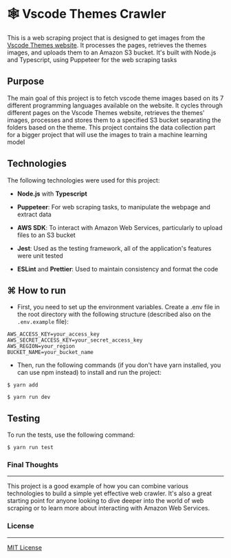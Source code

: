 # 🕸️ Vscode Themes Crawler
This is a web scraping project that is designed to get images from the [Vscode Themes website](https://vscodethemes.com/). It processes the pages, retrieves the themes images, and uploads them to an Amazon S3 bucket. It's built with Node.js and Typescript, using Puppeteer for the web scraping tasks

## Purpose
The main goal of this project is to fetch vscode theme images based on its 7 different programming languages available on the website. It cycles through different pages on the Vscode Themes website, retrieves the themes' images, processes and stores them to a specified S3 bucket separating the folders based on the theme. This project contains the data collection part for a bigger project that will use the images to train a machine learning model 

## Technologies
The following technologies were used for this project:

- **Node.js** with **Typescript**

- **Puppeteer**: For web scraping tasks, to manipulate the webpage and extract data

- **AWS SDK**: To interact with Amazon Web Services, particularly to upload files to an S3 bucket

- **Jest**: Used as the testing framework, all of the application's features were unit tested

- **ESLint** and **Prettier**: Used to maintain consistency and format the code

## ⌘ How to run
- First, you need to set up the environment variables. Create a .env file in the root directory with the following structure (described also on the `.env.example` file):

```
AWS_ACCESS_KEY=your_access_key
AWS_SECRET_ACCESS_KEY=your_secret_access_key
AWS_REGION=your_region
BUCKET_NAME=your_bucket_name
```

- Then, run the following commands (if you don't have yarn installed, you can use npm instead) to install and run the project:
```
$ yarn add

$ yarn run dev
```

## Testing 
To run the tests, use the following command:
```
$ yarn run test
```

### Final Thoughts

---

This project is a good example of how you can combine various technologies to build a simple yet effective web crawler. It's also a great starting point for anyone looking to dive deeper into the world of web scraping or to learn more about interacting with Amazon Web Services.

### License

---

[MIT License](https://opensource.org/license/mit/)
